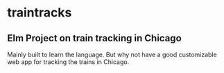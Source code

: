 # traintracks

## Elm Project on train tracking in Chicago

Mainly built to learn the language. But why not have a good customizable web 
app for tracking the trains in Chicago.


